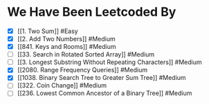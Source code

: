 # We Have Been Leetcoded By

- [x] [[1. Two Sum]] #Easy  
- [x] [[2. Add Two Numbers]] #Medium 
- [x] [[841. Keys and Rooms]] #Medium 
- [ ] [[33. Search in Rotated Sorted Array]] #Medium 
- [ ] [[3. Longest Substring Without Repeating Characters]] #Medium 
- [x] [[2080. Range Frequency Queries]] #Medium 
- [x] [[1038. Binary Search Tree to Greater Sum Tree]] #Medium 
- [ ] [[322. Coin Change]] #Medium 
- [ ] [[236. Lowest Common Ancestor of a Binary Tree]]  #Medium 
